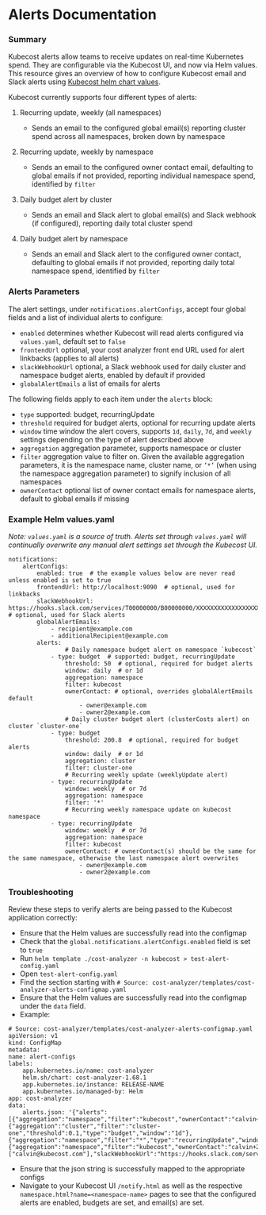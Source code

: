 ﻿# Alerts Documentation

### Summary

Kubecost alerts allow teams to receive updates on real-time Kubernetes spend. They are configurable via the Kubecost UI, and now via Helm values. This resource gives an overview of how to configure Kubecost email and Slack alerts using [Kubecost helm chart values](https://github.com/kubecost/cost-analyzer-helm-chart/blob/master/cost-analyzer/values.yaml).
  

Kubecost currently supports four different types of alerts:

 1. Recurring update, weekly (all namespaces)
	 - Sends an email to the configured global email(s) reporting cluster spend across all namespaces, broken down by namespace

 2. Recurring update, weekly by namespace
	 - Sends an email to the configured owner contact email, defaulting to global emails if not provided, reporting individual namespace spend, identified by `filter`

 3. Daily budget alert by cluster

	 - Sends an email and Slack alert to global email(s) and Slack webhook (if configured), reporting daily total cluster spend

 4. Daily budget alert by namespace

	 - Sends an email and Slack alert to the configured owner contact, defaulting to global emails if not provided, reporting daily total namespace spend, identified by `filter`
  
### Alerts Parameters  
  
The alert settings, under `notifications.alertConfigs`, accept four global fields and a list of individual alerts to configure:

* `enabled` determines whether Kubecost will read alerts configured via `values.yaml`, default set to `false`     
* `frontendUrl` optional, your cost analyzer front end URL used for alert linkbacks (applies to all alerts)
* `slackWebhookUrl` optional, a Slack webhook used for daily cluster and namespace budget alerts, enabled by default if provided
* `globalAlertEmails` a list of emails for alerts
    
The following fields apply to each item under the `alerts` block:

* `type` supported: budget, recurringUpdate	    
* `threshold` required for budget alerts, optional for recurring update alerts	    
* `window` time window the alert covers, supports `1d`, `daily`, `7d`, and `weekly` settings depending on the type of alert described above
* `aggregation` aggregation parameter, supports namespace or cluster	    
* `filter` aggregation value to filter on. Given the available aggregation parameters, it is the namespace name, cluster name, or `’*’` (when using the namespace aggregation parameter) to signify inclusion of all namespaces	    
* `ownerContact` optional list of owner contact emails for namespace alerts, default to global emails if missing

### Example Helm values.yaml

*Note: `values.yaml` is a source of truth. Alerts set through `values.yaml` will continually overwrite any manual alert settings set through the Kubecost UI.*

```
notifications:
	alertConfigs:
		enabled: true  # the example values below are never read unless enabled is set to true
		frontendUrl: http://localhost:9090  # optional, used for linkbacks
		slackWebhookUrl: https://hooks.slack.com/services/T00000000/B00000000/XXXXXXXXXXXXXXXXXXXXXXXX  # optional, used for Slack alerts
		globalAlertEmails:
			- recipient@example.com
			- additionalRecipient@example.com
		alerts:
				# Daily namespace budget alert on namespace `kubecost`
			- type: budget  # supported: budget, recurringUpdate
				threshold: 50  # optional, required for budget alerts
				window: daily  # or 1d
				aggregation: namespace
				filter: kubecost
				ownerContact: # optional, overrides globalAlertEmails default
					- owner@example.com
					- owner2@example.com
				# Daily cluster budget alert (clusterCosts alert) on cluster `cluster-one`
			- type: budget
				threshold: 200.8  # optional, required for budget alerts
				window: daily  # or 1d
				aggregation: cluster
				filter: cluster-one
				# Recurring weekly update (weeklyUpdate alert)
			- type: recurringUpdate
				window: weekly  # or 7d
				aggregation: namespace
				filter: '*'
				# Recurring weekly namespace update on kubecost namespace
			- type: recurringUpdate
				window: weekly  # or 7d
				aggregation: namespace
				filter: kubecost
				ownerContact: # ownerContact(s) should be the same for the same namespace, otherwise the last namespace alert overwrites
					- owner@example.com
					- owner2@example.com
```

### Troubleshooting

Review these steps to verify alerts are being passed to the Kubecost application correctly:

-   Ensure that the Helm values are successfully read into the configmap
-   Check that the `global.notifications.alertConfigs.enabled` field is set to `true`
-   Run `helm template ./cost-analyzer -n kubecost > test-alert-config.yaml`
-   Open `test-alert-config.yaml`
-   Find the section starting with `# Source: cost-analyzer/templates/cost-analyzer-alerts-configmap.yaml`
-   Ensure that the Helm values are successfully read into the configmap under the `data` field.
-   Example:
```
# Source: cost-analyzer/templates/cost-analyzer-alerts-configmap.yaml
apiVersion: v1
kind: ConfigMap
metadata:
name: alert-configs
labels:
	app.kubernetes.io/name: cost-analyzer
	helm.sh/chart: cost-analyzer-1.68.1
	app.kubernetes.io/instance: RELEASE-NAME
	app.kubernetes.io/managed-by: Helm
app: cost-analyzer
data:
	alerts.json: '{"alerts":[{"aggregation":"namespace","filter":"kubecost","ownerContact":"calvin+2@kubecost.com","threshold":0.1,"type":"budget","window":"1d"},{"aggregation":"cluster","filter":"cluster-one","threshold":0.1,"type":"budget","window":"1d"},{"aggregation":"namespace","filter":"*","type":"recurringUpdate","window":"7d"},{"aggregation":"namespace","filter":"kubecost","ownerContact":"calvin+2@kubecost.com","type":"recurringUpdate","window":"7d"}],"enabled":true,"frontendUrl":"http://35.239.230.16:9090","globalAlertEmails":["calvin@kubecost.com"],"slackWebhookUrl":"https://hooks.slack.com/services/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"}'
```

-   Ensure that the json string is successfully mapped to the appropriate configs
-   Navigate to your Kubecost UI `/notify.html` as well as the respective `namespace.html?name=<namespace-name>` pages to see that the configured alerts are enabled, budgets are set, and email(s) are set.
